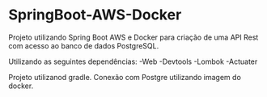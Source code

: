 # SpringBoot-AWS-Docker
Projeto utilizando Spring Boot AWS e Docker para criação de uma API Rest com acesso ao banco de dados PostgreSQL.

Utilizando as seguintes dependências:
-Web
-Devtools
-Lombok
-Actuater

Projeto utilizanod gradle.
Conexão com Postgre utilizando imagem do docker.

